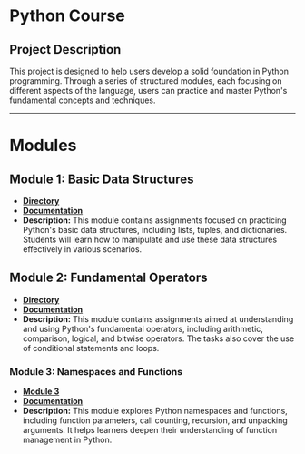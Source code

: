 # Python Course

## Project Description
This project is designed to help users develop a solid foundation in Python programming. 
Through a series of structured modules, each focusing on different aspects of the language, 
users can practice and master Python's fundamental concepts and techniques.

---

# Modules

## Module 1: Basic Data Structures
- **[Directory](./module1)**
- **[Documentation](./module1/MODULE_1.MD)**
- **Description:** This module contains assignments focused on practicing Python's basic data structures, 
including lists, tuples, and dictionaries. 
Students will learn how to manipulate and use these data structures effectively in various scenarios.

## Module 2: Fundamental Operators
- **[Directory](./module2)**
- **[Documentation](./module2/MODULE_2.MD)**
- **Description:** This module contains assignments aimed at understanding and using Python's fundamental operators, 
including arithmetic, comparison, logical, and bitwise operators. 
The tasks also cover the use of conditional statements and loops.

### Module 3: Namespaces and Functions
- **[Module 3](./module3)**
- **[Documentation](./module3/MODULE_3.md)**
- **Description:** This module explores Python namespaces and functions, including function parameters, 
call counting, recursion, and unpacking arguments. 
It helps learners deepen their understanding of function management in Python.
